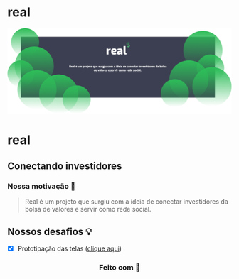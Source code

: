 # real

![Real](./banner.png)

# real
## Conectando investidores

### Nossa motivação 🔎
 
> Real é um projeto que surgiu com a ideia de conectar investidores da bolsa de valores e servir como rede social.

## Nossos desafios :bulb:
- [x] Prototipação das telas ([clique aqui](https://www.figma.com/file/IvKIYXZFObnU9QXAJiGqXf/real?node-id=0%3A1))


<h3 align="center"> Feito com 💜 </h3>
